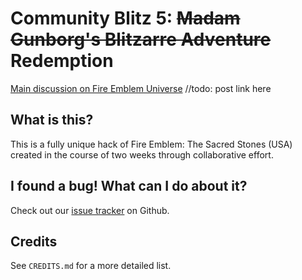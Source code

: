 
# Community Blitz 5: ~~Madam Gunborg's Blitzarre Adventure~~ Redemption

[Main discussion on Fire Emblem Universe](https://feuniverse.us/t/fe8-community-blitz-5-redemption-v1-1/11674) //todo: post link here

## What is this?

This is a fully unique hack of Fire Emblem: The Sacred Stones (USA) created in the course of two weeks through collaborative effort. 

## I found a bug! What can I do about it?

Check out our [issue tracker](https://github.com/Peer56/CommunityBlitz5/issues) on Github.

## Credits

See `CREDITS.md` for a more detailed list.
